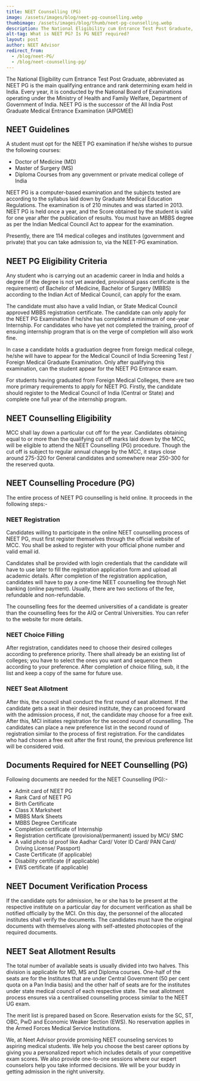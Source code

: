 ```yaml
---
title: NEET Counselling (PG)
image: /assets/images/blog/neet-pg-counselling.webp
thumbimage: /assets/images/blog/thumb/neet-pg-counselling.webp
description: The National Eligibility cum Entrance Test Post Graduate, abbreviated as NEET PG is the main qualifying entrance and rank determining exam held in India.
alt-tag: What is NEET PG? Is PG NEET required?
layout: post
author: NEET Advisor
redirect_from:
  - /blog/neet-PG/
  - /blog/neet-counselling-pg/
---
```


The National Eligibility cum Entrance Test Post Graduate, abbreviated as NEET PG is the main qualifying entrance and rank determining exam held in India. Every year, it is conducted by the National Board of Examinations operating under the Ministry of Health and Family Welfare, Department of Government of India. NEET PG is the successor of the All India Post Graduate Medical Entrance Examination (AIPGMEE)

## NEET Guidelines

A student must opt for the NEET PG examination if he/she wishes to pursue the following courses:

- Doctor of Medicine (MD)
- Master of Surgery (MS)
- Diploma Courses from any government or private medical college of India

NEET PG is a computer-based examination and the subjects tested are according to the syllabus laid down by Graduate Medical Education Regulations. The examination is of 210 minutes and was started in 2013. NEET PG is held once a year, and the Score obtained by the student is valid for one year after the publication of results. You must have an MBBS degree as per the Indian Medical Council Act to appear for the examination.

Presently, there are 114 medical colleges and institutes (government and private) that you can take admission to, via the NEET-PG examination.

## NEET PG Eligibility Criteria

Any student who is carrying out an academic career in India and holds a degree (if the degree is not yet awarded, provisional pass certificate is the requirement) of Bachelor of Medicine, Bachelor of Surgery (MBBS) according to the Indian Act of Medical Council, can apply for the exam.

The candidate must also have a valid Indian, or State Medical Council approved MBBS registration certificate. The candidate can only apply for the NEET PG Examination if he/she has completed a minimum of one-year Internship. For candidates who have yet not completed the training, proof of ensuing internship program that is on the verge of completion will also work fine.

In case a candidate holds a graduation degree from foreign medical college, he/she will have to appear for the Medical Council of India Screening Test / Foreign Medical Graduate Examination. Only after qualifying this examination, can the student appear for the NEET PG Entrance exam. 

For students having graduated from Foreign Medical Colleges, there are two more primary requirements to apply for NEET PG. Firstly, the candidate should register to the Medical Council of India (Central or State) and complete one full year of the internship program.

## NEET Counselling Eligibility

MCC shall lay down a particular cut off for the year. Candidates obtaining equal to or more than
the qualifying cut off marks laid down by the MCC, will be eligible to attend the NEET Counselling (PG) procedure. Though the cut off is subject to regular annual change by the MCC, it stays
close around 275-320 for General candidates and somewhere near 250-300 for the reserved
quota.

## NEET Counselling Procedure (PG)

The entire process of NEET PG counselling is held online. It proceeds in the following steps:-

### NEET Registration

Candidates willing to participate in the online NEET counselling process of NEET PG, must first register
themselves through the official website of MCC. You shall be asked to register with your official
phone number and valid email id. 

Candidates shall be provided with login credentials that the candidate will have to use later to fill the registration application form and upload all academic details. After completion of the registration application, candidates will have to pay a one-time NEET counselling fee through Net banking (online payment). Usually, there are two sections of the fee, refundable and non-refundable. 

The counselling fees for the deemed universities of a candidate is greater than the counselling fees for the AIQ or Central Universities. You can refer to the website for more details.

### NEET Choice Filling

After registration, candidates need to choose their desired colleges according to preference priority. There shall already be an existing list of colleges; you have to select the ones you want
and sequence them according to your preference. After completion of choice filling, sub, it the list
and keep a copy of the same for future use.

### NEET Seat Allotment

After this, the council shall conduct the first round of seat allotment. If the candidate gets a seat in their desired institute, they can proceed forward with the admission process, if not, the candidate may choose for a free exit. After this, MCI initiates registration for the second round of
counselling. The candidates can place a new preference list in the second round of registration
similar to the process of first registration. For the candidates who had chosen a free exit after the
first round, the previous preference list will be considered void.

## Documents Required for NEET Counselling (PG)

Following documents are needed for the NEET Counselling (PG):-

- Admit card of NEET PG
- Rank Card of NEET PG
- Birth Certificate
- Class X Marksheet
- MBBS Mark Sheets
- MBBS Degree Certificate
- Completion certificate of Internship
- Registration certificate (provisional/permanent) issued by MCI/ SMC
- A valid photo id proof like Aadhar Card/ Voter ID Card/ PAN Card/ Driving License/
  Passport)
- Caste Certificate (if applicable)
- Disability certificate (if applicable)
- EWS certificate (if applicable)

## NEET Document Verification Process

If the candidate opts for admission, he or she has to be present at the respective institute on a
particular day for document verification as shall be notified officially by the MCI. On this day, the personnel of the allocated institutes shall verify the documents. The candidates must have the
original documents with themselves along with self-attested photocopies of the required
documents.

## NEET Seat Allotment Results

The total number of available seats is usually divided into two halves. This division is applicable
for MD, MS and Diploma courses. One-half of the seats are for the Institutes that are under Central
Government (50 per cent quota on a Pan India basis) and the other half of seats are for the
institutes under state medical council of each respective state. The seat allotment process ensures
via a centralised counselling process similar to the NEET UG exam.

The merit list is prepared based on Score. Reservation exists for the SC, ST, OBC, PwD and
Economic Weaker Section (EWS). No reservation applies in the Armed Forces Medical Service
Institutions.

We, at Neet Advisor provide promising NEET counseling services to aspiring medical students. We help
you choose the best career options by giving you a personalized report which includes details of
your competitive exam scores. We also provide one-to-one sessions where our expert counselors
help you take informed decisions. We will be your buddy in getting admission in the right
university.
